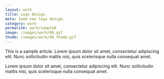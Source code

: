 ```yaml
---
layout: work
title: Logo Design
meta: Some new logo design.
category: work
permalink: work/sample8
image: /images/work/08.gif
thumb: /images/work/08_thumb.gif
---
```


This is a sample article. Lorem ipsum dolor sit amet, consectetur adipiscing elit. Nunc sollicitudin mattis nisi, quis scelerisque nulla consequat amet.

Lorem ipsum dolor sit amet, consectetur adipiscing elit. Nunc sollicitudin mattis nisi, quis scelerisque nulla consequat amet.